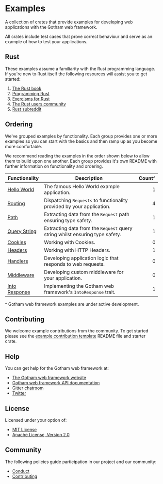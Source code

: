 # Examples

A collection of crates that provide examples for developing web applications
with the Gotham web framework.

All crates include test cases that prove correct behaviour and serve as an
example of how to test your applications.

## Rust

These examples assume a familiarity with the Rust programming language. If
you're new to Rust itself the following resources will assist you to get
started:

1. [The Rust book](https://doc.rust-lang.org/book/second-edition/)
1. [Programming Rust](http://shop.oreilly.com/product/0636920040385.do)
1. [Exercisms for Rust](http://exercism.io/languages/rust/about)
1. [The Rust users community](https://users.rust-lang.org)
1. [Rust subreddit](https://reddit.com/r/rust)

## Ordering

We've grouped examples by functionality. Each group provides one or more
examples so you can start with the basics and then ramp up as you become more
comfortable.

We recommend reading the examples in the order shown below to allow them to
build upon one another. Each group provides it's own README with further
information on functionality and ordering.

| Functionality | Description | Count^
| --- | --- | ---:|
| [Hello World](hello_world) | The famous Hello World example application. | 1 |
| [Routing](routing) | Dispatching `Requests` to functionality provided by your application. | 4 |
| [Path](path) | Extracting data from the `Request` path ensuring type safety. | 1 |
| [Query String](query_string) | Extracting data from the `Request` query string whilst ensuring type safety. | 1 |
| [Cookies](cookies) | Working with Cookies. | 0 |
| [Headers](headers) | Working with HTTP Headers. | 1 |
| [Handlers](handlers) | Developing application logic that responds to web requests. | 0 |
| [Middleware](middleware) | Developing custom middleware for your application. | 0 |
| [Into Response](into_response) | Implementing the Gotham web framework's `IntoResponse` trait. | 1 |

^ Gotham web framework examples are under active development. 

## Contributing

We welcome example contributions from the community. To get started please see
the [example contribution template](example_contribution_template) README file
and starter crate.

## Help

You can get help for the Gotham web framework at:

* [The Gotham web framework website](https://gotham.rs)
* [Gotham web framework API documentation](https://docs.rs/gotham/)
* [Gitter chatroom](https://gitter.im/gotham-rs/gotham)
* [Twitter](https://twitter.com/gotham_rs)

## License

Licensed under your option of:

* [MIT License](../LICENSE-MIT)
* [Apache License, Version 2.0](../LICENSE-APACHE)

## Community

The following policies guide participation in our project and our community:

* [Conduct](../CONDUCT.md)
* [Contributing](../CONTRIBUTING.md)
